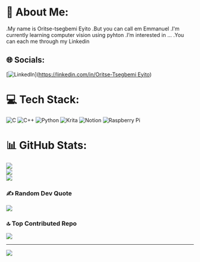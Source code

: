 #  💫 About Me:
.My name is Oritse-tsegbemi Eyito 
.But you can call em Emmanuel
.I'm currently learning computer vision using pyhton
.I’m interested in ...
.You can each me through my Linkedin



## 🌐 Socials:
[![LinkedIn](https://img.shields.io/badge/LinkedIn-%230077B5.svg?logo=linkedin&logoColor=white)]([https://linkedin.com/in/Oritse-Tsegbemi Eyito](https://www.linkedin.com/in/oritse-tsegbemi-eyito-aa58032a1/)) 

# 💻 Tech Stack:
![C](https://img.shields.io/badge/c-%2300599C.svg?style=for-the-badge&logo=c&logoColor=white) ![C++](https://img.shields.io/badge/c++-%2300599C.svg?style=for-the-badge&logo=c%2B%2B&logoColor=white) ![Python](https://img.shields.io/badge/python-3670A0?style=for-the-badge&logo=python&logoColor=ffdd54) ![Krita](https://img.shields.io/badge/Krita-203759?style=for-the-badge&logo=krita&logoColor=EEF37B) ![Notion](https://img.shields.io/badge/Notion-%23000000.svg?style=for-the-badge&logo=notion&logoColor=white) ![Raspberry Pi](https://img.shields.io/badge/-RaspberryPi-C51A4A?style=for-the-badge&logo=Raspberry-Pi)
# 📊 GitHub Stats:
![](https://github-readme-stats.vercel.app/api?username=eyitocode&theme=dark&hide_border=false&include_all_commits=false&count_private=false)<br/>
![](https://github-readme-streak-stats.herokuapp.com/?user=eyitocode&theme=dark&hide_border=false)<br/>
![](https://github-readme-stats.vercel.app/api/top-langs/?username=eyitocode&theme=dark&hide_border=false&include_all_commits=false&count_private=false&layout=compact)

### ✍️ Random Dev Quote
![](https://quotes-github-readme.vercel.app/api?type=horizontal&theme=radical)

### 🔝 Top Contributed Repo
![](https://github-contributor-stats.vercel.app/api?username=eyitocode&limit=5&theme=dark&combine_all_yearly_contributions=true)

---
[![](https://visitcount.itsvg.in/api?id=eyitocode&icon=0&color=1)](https://visitcount.itsvg.in)

<!-- Proudly created with GPRM ( https://gprm.itsvg.in ) -->
